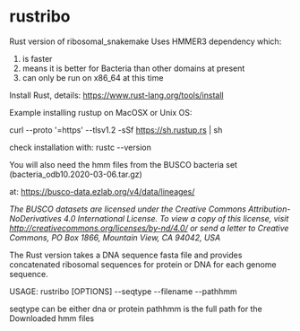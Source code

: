 # rustribo
Rust version of ribosomal_snakemake
Uses HMMER3 dependency which:
1. is faster
2. means it is better for Bacteria than other domains at present
3. can only be run on x86_64 at this time 

Install Rust, details: https://www.rust-lang.org/tools/install

Example installing rustup on MacOSX or Unix OS:

curl --proto '=https' --tlsv1.2 -sSf https://sh.rustup.rs | sh

check installation with:
rustc --version

You will also need the hmm files from the BUSCO bacteria set (bacteria_odb10.2020-03-06.tar.gz) 

at: https://busco-data.ezlab.org/v4/data/lineages/

*The BUSCO datasets are licensed under the Creative Commons Attribution-NoDerivatives 4.0 International License. To view a copy of this license, visit http://creativecommons.org/licenses/by-nd/4.0/ or send a letter to Creative Commons, PO Box 1866, Mountain View, CA 94042, USA*

The Rust version takes a DNA sequence fasta file and provides concatenated ribosomal sequences for protein or DNA for each genome sequence.


USAGE:
   rustribo [OPTIONS] --seqtype <SEQTYPE> --filename <FILENAME> --pathhmm <PATHHMM>
   
seqtype can be either dna or protein
pathhmm is the full path for the Downloaded hmm files

